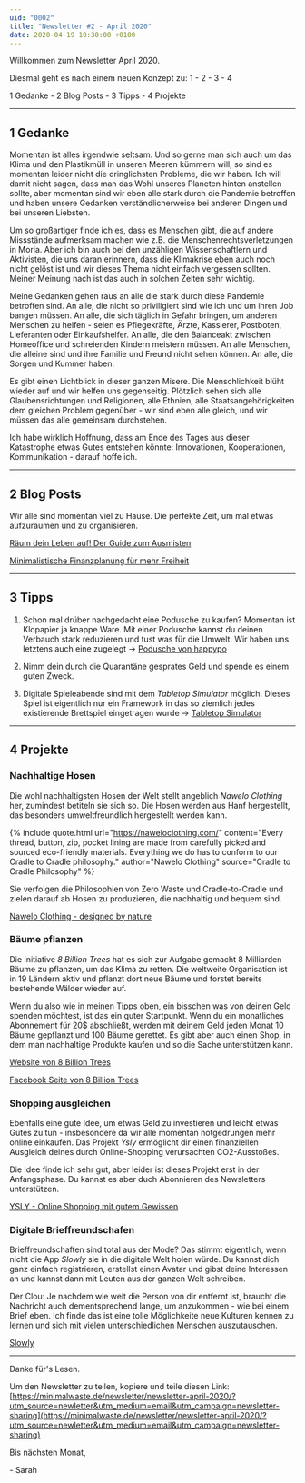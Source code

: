 ```yaml
---
uid: "0002"
title: "Newsletter #2 - April 2020"
date: 2020-04-19 10:30:00 +0100
---
```

Willkommen zum Newsletter April 2020.

Diesmal geht es nach einem neuen Konzept zu: 1 - 2 - 3 - 4

1 Gedanke - 2 Blog Posts - 3 Tipps - 4 Projekte

---

## 1 Gedanke
Momentan ist alles irgendwie seltsam. Und so gerne man sich auch um das Klima und den Plastikmüll in unseren Meeren kümmern will, so sind es momentan leider nicht die dringlichsten Probleme, die wir haben. Ich will damit nicht sagen, dass man das Wohl unseres Planeten hinten anstellen sollte, aber momentan sind wir eben alle stark durch die Pandemie betroffen und haben unsere Gedanken verständlicherweise bei anderen Dingen und bei unseren Liebsten.

Um so großartiger finde ich es, dass es Menschen gibt, die auf andere Missstände aufmerksam machen wie z.B. die Menschenrechtsverletzungen in Moria. Aber ich bin auch bei den unzähligen Wissenschaftlern und Aktivisten, die uns daran erinnern, dass die Klimakrise eben auch noch nicht gelöst ist und wir dieses Thema nicht einfach vergessen sollten. Meiner Meinung nach ist das auch in solchen Zeiten sehr wichtig.

Meine Gedanken gehen raus an alle die stark durch diese Pandemie betroffen sind. An alle, die nicht so priviligiert sind wie ich und um ihren Job bangen müssen. An alle, die sich täglich in Gefahr bringen, um anderen Menschen zu helfen - seien es Pflegekräfte, Ärzte, Kassierer, Postboten, Lieferanten oder Einkaufshelfer. An alle, die den Balanceakt zwischen Homeoffice und schreienden Kindern meistern müssen. An alle Menschen, die alleine sind und ihre Familie und Freund nicht sehen können. An alle, die Sorgen und Kummer haben.

Es gibt einen Lichtblick in dieser ganzen Misere. Die Menschlichkeit blüht wieder auf und wir helfen uns gegenseitig. Plötzlich sehen sich alle Glaubensrichtungen und Religionen, alle Ethnien, alle Staatsangehörigkeiten dem gleichen Problem gegenüber - wir sind eben alle gleich, und wir müssen das alle gemeinsam durchstehen.

Ich habe wirklich Hoffnung, dass am Ende des Tages aus dieser Katastrophe etwas Gutes entstehen könnte: Innovationen, Kooperationen, Kommunikation -  darauf hoffe ich.

---

## 2 Blog Posts

Wir alle sind momentan viel zu Hause. Die perfekte Zeit, um mal etwas aufzuräumen und zu organisieren.

[Räum dein Leben auf! Der Guide zum Ausmisten](/blog/raeum-dein-leben-auf-der-guide-zum-ausmisten/)

[Minimalistische Finanzplanung für mehr Freiheit](/blog/minimalistische-finanzplanung-fuer-mehr-freiheit/)

---

## 3 Tipps

1. Schon mal drüber nachgedacht eine Podusche zu kaufen? Momentan ist Klopapier ja knappe Ware. Mit einer Podusche kannst du deinen Verbauch stark reduzieren und tust was für die Umwelt. Wir haben uns letztens auch eine zugelegt -> [Podusche von happypo](https://happypo.de/)

2. Nimm dein durch die Quarantäne gesprates Geld und spende es einem guten Zweck.

3. Digitale Spieleabende sind mit dem _Tabletop Simulator_ möglich. Dieses Spiel ist eigentlich nur ein Framework in das so ziemlich jedes existierende Brettspiel eingetragen wurde -> [Tabletop Simulator](https://www.tabletopsimulator.com/)

---

## 4 Projekte

### Nachhaltige Hosen
Die wohl nachhaltigsten Hosen der Welt stellt angeblich _Nawelo Clothing_ her, zumindest betiteln sie sich so. Die Hosen werden aus Hanf hergestellt, das besonders umweltfreundlich hergestellt werden kann.

{% include quote.html url="https://naweloclothing.com/" content="Every thread, button, zip, pocket lining are made from carefully picked and sourced eco-friendly materials. Everything we do has to conform to our Cradle to Cradle philosophy." author="Nawelo Clothing" source="Cradle to Cradle Philosophy" %}

Sie verfolgen die Philosophien von Zero Waste und Cradle-to-Cradle und zielen darauf ab Hosen zu produzieren, die nachhaltig und bequem sind.

[Nawelo Clothing - designed by nature](https://naweloclothing.com/)

### Bäume pflanzen
Die Initiative _8 Billion Trees_ hat es sich zur Aufgabe gemacht 8 Milliarden Bäume zu pflanzen, um das Klima zu retten. Die weltweite Organisation ist in 19 Ländern aktiv und pflanzt dort neue Bäume und forstet bereits bestehende Wälder wieder auf.

Wenn du also wie in meinen Tipps oben, ein bisschen was von deinen Geld spenden möchtest, ist das ein guter Startpunkt. Wenn du ein monatliches Abonnement für 20$ abschließt, werden mit deinem Geld jeden Monat 10 Bäume gepflanzt und 100 Bäume gerettet. Es gibt aber auch einen Shop, in dem man nachhaltige Produkte kaufen und so die Sache unterstützen kann.

[Website von 8 Billion Trees](https://8billiontrees.com/)

[Facebook Seite von 8 Billion Trees](https://www.facebook.com/8billiontrees/)

### Shopping ausgleichen
Ebenfalls eine gute Idee, um etwas Geld zu investieren und leicht etwas Gutes zu tun - insbesondere da wir alle momentan notgedrungen mehr online einkaufen. Das Projekt _Ysly_ ermöglicht dir einen finanziellen Ausgleich deines durch Online-Shopping verursachten CO2-Ausstoßes.

Die Idee finde ich sehr gut, aber leider ist dieses Projekt erst in der Anfangsphase. Du kannst es aber duch Abonnieren des Newsletters unterstützen.

[YSLY - Online Shopping mit gutem Gewissen](https://www.ysly.info/)

### Digitale Brieffreundschafen
Brieffreundschaften sind total aus der Mode? Das stimmt eigentlich, wenn nicht die App _Slowly_ sie in die digitale Welt holen würde. Du kannst dich ganz einfach registrieren, erstellst einen Avatar und gibst deine Interessen an und kannst dann mit Leuten aus der ganzen Welt schreiben.

Der Clou: Je nachdem wie weit die Person von dir entfernt ist, braucht die Nachricht auch dementsprechend lange, um anzukommen - wie bei einem Brief eben. Ich finde das ist eine tolle Möglichkeite neue Kulturen kennen zu lernen und sich mit vielen unterschiedlichen Menschen auszutauschen.

[Slowly](https://www.getslowly.com/en/)

---

Danke für's Lesen.

Um den Newsletter zu teilen, kopiere und teile diesen Link: [https://minimalwaste.de/newsletter/newsletter-april-2020/?utm_source=newletter&utm_medium=email&utm_campaign=newsletter-sharing](https://minimalwaste.de/newsletter/newsletter-april-2020/?utm_source=newletter&utm_medium=email&utm_campaign=newsletter-sharing)

Bis nächsten Monat,

\- Sarah
